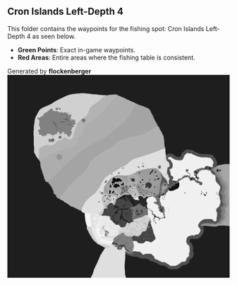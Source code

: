 ## Cron Islands Left-Depth 4
This folder contains the waypoints for the fishing spot: Cron Islands Left-Depth 4 as seen below.

- **Green Points**: Exact in-game waypoints.
- **Red Areas**: Entire areas where the fishing table is consistent.

Generated by **flockenberger**
![Cron Islands Left-Depth 4](./Preview.png?raw=true "Cron Islands Left-Depth 4")